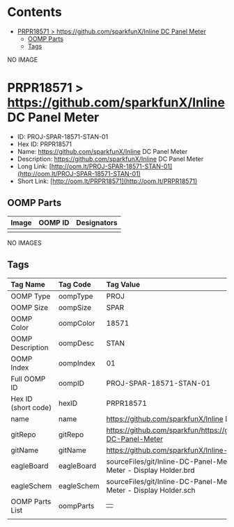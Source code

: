 



Contents
========

* [PRPR18571 > https://github.com/sparkfunX/Inline DC Panel Meter](#prpr18571--httpsgithubcomsparkfunxinline-dc-panel-meter)
	* [OOMP Parts](#oomp-parts)
	* [Tags](#tags)
  
NO IMAGE  
# PRPR18571 > https://github.com/sparkfunX/Inline DC Panel Meter

- ID: PROJ-SPAR-18571-STAN-01
- Hex ID: PRPR18571
- Name: https://github.com/sparkfunX/Inline DC Panel Meter
- Description: https://github.com/sparkfunX/Inline DC Panel Meter
- Long Link: [http://oom.lt/PROJ-SPAR-18571-STAN-01](http://oom.lt/PROJ-SPAR-18571-STAN-01)
- Short Link: [http://oom.lt/PRPR18571](http://oom.lt/PRPR18571)

## OOMP Parts
  

|Image|OOMP ID|Designators|
| :--- | :--- | :--- |
||||
  
NO IMAGES  
## Tags
  

|Tag Name|Tag Code|Tag Value|
| :--- | :--- | :--- |
|OOMP Type|oompType|PROJ|
|OOMP Size|oompSize|SPAR|
|OOMP Color|oompColor|18571|
|OOMP Description|oompDesc|STAN|
|OOMP Index|oompIndex|01|
|Full OOMP ID|oompID|PROJ-SPAR-18571-STAN-01|
|Hex ID (short code)|hexID|PRPR18571|
|name|name|https://github.com/sparkfunX/Inline DC Panel Meter|
|gitRepo|gitRepo|https://github.com/sparkfun/https://github.com/sparkfunX/Inline-DC-Panel-Meter|
|gitName|gitName|https://github.com/sparkfunX/Inline-DC-Panel-Meter|
|eagleBoard|eagleBoard|sourceFiles/git/Inline-DC-Panel-Meter/Hardware/Inline DC Panel Meter - Display Holder.brd|
|eagleSchem|eagleSchem|sourceFiles/git/Inline-DC-Panel-Meter/Hardware/Inline DC Panel Meter - Display Holder.sch|
|OOMP Parts List|oompParts|<table><tr><td></td></tr></table>|
||||
